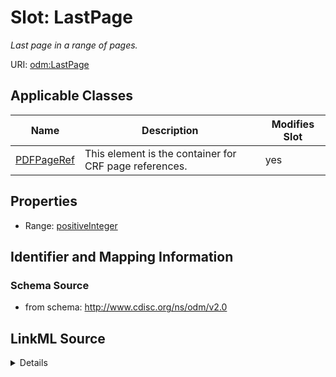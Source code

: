 # Slot: LastPage


_Last page in a range of pages._



URI: [odm:LastPage](http://www.cdisc.org/ns/odm/v2.0/LastPage)



<!-- no inheritance hierarchy -->




## Applicable Classes

| Name | Description | Modifies Slot |
| --- | --- | --- |
[PDFPageRef](PDFPageRef.md) | This element is the container for CRF page references. |  yes  |







## Properties

* Range: [positiveInteger](positiveInteger.md)





## Identifier and Mapping Information







### Schema Source


* from schema: http://www.cdisc.org/ns/odm/v2.0




## LinkML Source

<details>
```yaml
name: LastPage
description: Last page in a range of pages.
from_schema: http://www.cdisc.org/ns/odm/v2.0
rank: 1000
alias: LastPage
domain_of:
- PDFPageRef
range: positiveInteger

```
</details>